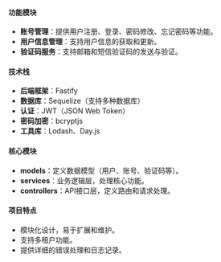 #### 功能模块
- **账号管理**：提供用户注册、登录、密码修改、忘记密码等功能。
- **用户信息管理**：支持用户信息的获取和更新。
- **验证码服务**：支持邮箱和短信验证码的发送与验证。

#### 技术栈
- **后端框架**：Fastify
- **数据库**：Sequelize（支持多种数据库）
- **认证**：JWT（JSON Web Token）
- **密码加密**：bcryptjs
- **工具库**：Lodash、Day.js

#### 核心模块
- **models**：定义数据模型（用户、账号、验证码等）。
- **services**：业务逻辑层，处理核心功能。
- **controllers**：API接口层，定义路由和请求处理。

#### 项目特点
- 模块化设计，易于扩展和维护。
- 支持多租户功能。
- 提供详细的错误处理和日志记录。